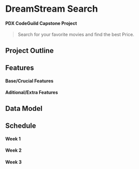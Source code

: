 # DreamStream Search
#### PDX CodeGuild Capstone Project
> Search for your favorite movies and find the best Price.
## Project Outline

## Features
#### Base/Crucial Features
#### Aditional/Extra Features

## Data Model

## Schedule
#### Week 1
#### Week 2
#### Week 3
